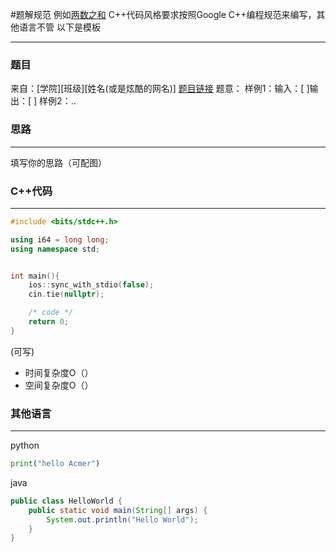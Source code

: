 #题解规范
例如[两数之和](https://github.com/WWubbalubadubdub/zjiet_icpc_gym/blob/main/problems/0001.%E4%B8%A4%E6%95%B0%E4%B9%8B%E5%92%8C.md)
C++代码风格要求按照Google C++编程规范来编写，其他语言不管
以下是模板
___
### 题目
来自：[学院][班级][姓名(或是炫酷的网名)]
[题目链接]()
题意：
样例1：输入：[ ]输出：[ ]
样例2：..
### 思路
___
填写你的思路（可配图）
### C++代码
___
```c++
#include <bits/stdc++.h>

using i64 = long long;
using namespace std;


int main(){
	ios::sync_with_stdio(false);
	cin.tie(nullptr);

	/* code */
	return 0;
}
```
(可写)  
- 时间复杂度O（）
- 空间复杂度O（）
### 其他语言
___

python
```py
print("hello Acmer")
```
java
```java
public class HelloWorld {
    public static void main(String[] args) {
        System.out.println("Hello World");
    }
}
```